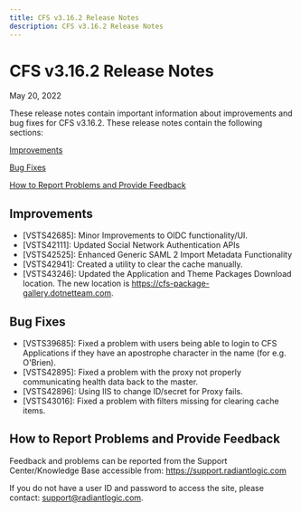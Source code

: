 ```yaml
---
title: CFS v3.16.2 Release Notes
description: CFS v3.16.2 Release Notes
---
```


# CFS v3.16.2 Release Notes

May 20, 2022

These release notes contain important information about improvements and bug fixes for CFS v3.16.2. 
These release notes contain the following sections:

[Improvements](#improvements)

[Bug Fixes](#bug-fixes)

[How to Report Problems and Provide Feedback](#how-to-report-problems-and-provide-feedback)

## Improvements

-	[VSTS42685]: Minor Improvements to OIDC functionality/UI.
-	[VSTS42111]: Updated Social Network Authentication APIs
-	[VSTS42525]: Enhanced Generic SAML 2 Import Metadata Functionality
-	[VSTS42941]: Created a utility to clear the cache manually.
-	[VSTS43246]: Updated the Application and Theme Packages Download location. The new location is https://cfs-package-gallery.dotnetteam.com.


## Bug Fixes

-	[VSTS39685]: Fixed a problem with users being able to login to CFS Applications if they have an apostrophe character in the name (for e.g. O'Brien).
-	[VSTS42895]: Fixed a problem with the proxy not properly communicating health data back to the master.
-	[VSTS42896]: Using IIS to change ID/secret for Proxy fails.
-	[VSTS43016]: Fixed a problem with filters missing for clearing cache items.


## How to Report Problems and Provide Feedback

Feedback and problems can be reported from the Support Center/Knowledge Base accessible from: https://support.radiantlogic.com 

If you do not have a user ID and password to access the site, please contact: support@radiantlogic.com.

